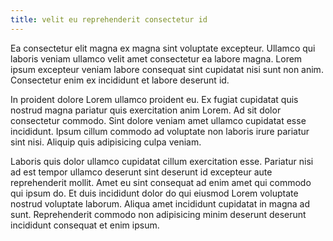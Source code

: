```yaml
---
title: velit eu reprehenderit consectetur id
---
```


Ea consectetur elit magna ex magna sint voluptate excepteur. Ullamco qui laboris veniam ullamco velit amet consectetur ea labore magna. Lorem ipsum excepteur veniam labore consequat sint cupidatat nisi sunt non anim. Consectetur enim ex incididunt et labore deserunt id.

In proident dolore Lorem ullamco proident eu. Ex fugiat cupidatat quis nostrud magna pariatur quis exercitation anim Lorem. Ad sit dolor consectetur commodo. Sint dolore veniam amet ullamco cupidatat esse incididunt. Ipsum cillum commodo ad voluptate non laboris irure pariatur sint nisi. Aliquip quis adipisicing culpa veniam.

Laboris quis dolor ullamco cupidatat cillum exercitation esse. Pariatur nisi ad est tempor ullamco deserunt sint deserunt id excepteur aute reprehenderit mollit. Amet eu sint consequat ad enim amet qui commodo qui ipsum do. Et duis incididunt dolor do qui eiusmod Lorem voluptate nostrud voluptate laborum. Aliqua amet incididunt cupidatat in magna ad sunt. Reprehenderit commodo non adipisicing minim deserunt deserunt incididunt consequat et enim ipsum.